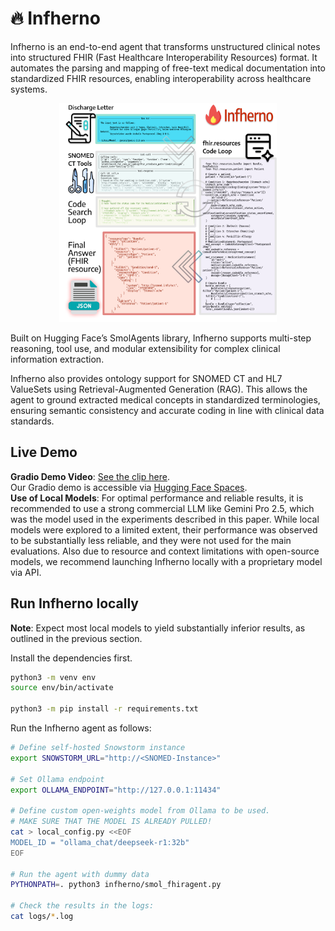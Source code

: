 # 🔥 Infherno

Infherno is an end-to-end agent that transforms unstructured clinical notes into structured FHIR (Fast Healthcare Interoperability Resources) format. It automates the parsing and mapping of free-text medical documentation into standardized FHIR resources, enabling interoperability across healthcare systems.

<p align="center">
  <img src="assets/overview.png" height="350">
</p>

Built on Hugging Face’s SmolAgents library, Infherno supports multi-step reasoning, tool use, and modular extensibility for complex clinical information extraction.

Infherno also provides ontology support for SNOMED CT and HL7 ValueSets using Retrieval-Augmented Generation (RAG). This allows the agent to ground extracted medical concepts in standardized terminologies, ensuring semantic consistency and accurate coding in line with clinical data standards.

## Live Demo

**Gradio Demo Video**: [See the clip here](https://myweb.rz.uni-augsburg.de/~freijoha/Infherno_Gradio_Demo.mp4).  
Our Gradio demo is accessible via [Hugging Face Spaces](https://huggingface.co/spaces/nfel/infherno).  
**Use of Local Models**: For optimal performance and reliable results, it is recommended to use a strong commercial LLM like Gemini Pro 2.5, which was the model used in the experiments described in this paper. While local models were explored to a limited extent, their performance was observed to be substantially less reliable, and they were not used for the main evaluations. Also due to resource and context limitations with open-source models, we recommend launching Infherno locally with a proprietary model via API.


## Run Infherno locally

**Note**: Expect most local models to yield substantially inferior results, as outlined in the previous section.

Install the dependencies first.

```bash
python3 -m venv env
source env/bin/activate

python3 -m pip install -r requirements.txt
```

Run the Infherno agent as follows:
```bash
# Define self-hosted Snowstorm instance
export SNOWSTORM_URL="http://<SNOMED-Instance>"

# Set Ollama endpoint
export OLLAMA_ENDPOINT="http://127.0.0.1:11434"

# Define custom open-weights model from Ollama to be used.
# MAKE SURE THAT THE MODEL IS ALREADY PULLED!
cat > local_config.py <<EOF
MODEL_ID = "ollama_chat/deepseek-r1:32b"
EOF

# Run the agent with dummy data
PYTHONPATH=. python3 infherno/smol_fhiragent.py

# Check the results in the logs:
cat logs/*.log
```
